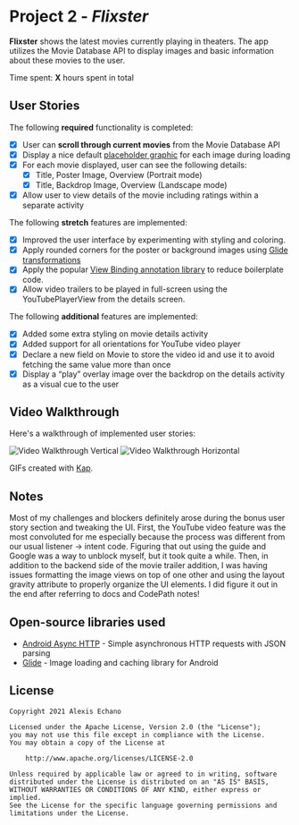 # Project 2 - *Flixster*

**Flixster** shows the latest movies currently playing in theaters. The app utilizes the Movie Database API to display images and basic information about these movies to the user.

Time spent: **X** hours spent in total

## User Stories

The following **required** functionality is completed:

* [x] User can **scroll through current movies** from the Movie Database API
* [x] Display a nice default [placeholder graphic](https://guides.codepath.org/android/Displaying-Images-with-the-Glide-Library#advanced-usage) for each image during loading
* [x] For each movie displayed, user can see the following details:
  * [x] Title, Poster Image, Overview (Portrait mode)
  * [x] Title, Backdrop Image, Overview (Landscape mode)
* [x] Allow user to view details of the movie including ratings within a separate activity

The following **stretch** features are implemented:

* [x] Improved the user interface by experimenting with styling and coloring.
* [x] Apply rounded corners for the poster or background images using [Glide transformations](https://guides.codepath.org/android/Displaying-Images-with-the-Glide-Library#transformations)
* [x] Apply the popular [View Binding annotation library](http://guides.codepath.org/android/Reducing-View-Boilerplate-with-ViewBinding) to reduce boilerplate code.
* [x] Allow video trailers to be played in full-screen using the YouTubePlayerView from the details screen.

The following **additional** features are implemented:

* [x] Added some extra styling on movie details activity
* [x] Added support for all orientations for YouTube video player
* [x] Declare a new field on Movie to store the video id and use it to avoid fetching the same value more than once
* [x] Display a “play” overlay image over the backdrop on the details activity as a visual cue to the user

## Video Walkthrough

Here's a walkthrough of implemented user stories:

<img src='walkthrough1.gif' title='Video Walkthrough - Vertical' width='' alt='Video Walkthrough Vertical' />
<img src='walkthrough2.gif' title='Video Walkthroug - Horizontal' width='' alt='Video Walkthrough Horizontal' />

GIFs created with [Kap](https://getkap.co/).

## Notes

Most of my challenges and blockers definitely arose during the bonus user story section and tweaking the UI. First, the YouTube video feature was the most convoluted for me especially because the process was different from our usual listener -> intent code. Figuring that out using the guide and Google was a way to unblock myself, but it took quite a while. Then, in addition to the backend side of the movie trailer addition, I was having issues formatting the image views on top of one other and using the layout gravity attribute to properly organize the UI elements. I did figure it out in the end after referring to docs and CodePath notes!

## Open-source libraries used

- [Android Async HTTP](https://github.com/loopj/android-async-http) - Simple asynchronous HTTP requests with JSON parsing
- [Glide](https://github.com/bumptech/glide) - Image loading and caching library for Android

## License

    Copyright 2021 Alexis Echano

    Licensed under the Apache License, Version 2.0 (the "License");
    you may not use this file except in compliance with the License.
    You may obtain a copy of the License at

        http://www.apache.org/licenses/LICENSE-2.0

    Unless required by applicable law or agreed to in writing, software
    distributed under the License is distributed on an "AS IS" BASIS,
    WITHOUT WARRANTIES OR CONDITIONS OF ANY KIND, either express or implied.
    See the License for the specific language governing permissions and
    limitations under the License.
